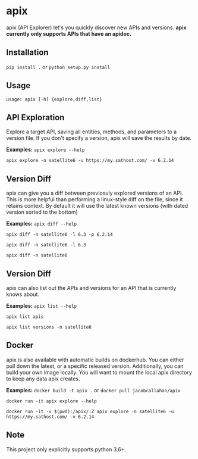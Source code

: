 # apix
apix (API Explorer) let's you quickly discover new APIs and versions.
**apix currently only supports APIs that have an apidoc.**

Installation
------------
```pip install .```
or
```python setup.py install```


Usage
-----
```usage: apix [-h] {explore,diff,list}```

API Exploration
---------------
Explore a target API, saving all entities, methods, and parameters to a version file.
If you don't specify a version, apix will save the results by date.

**Examples:**
```apix explore --help```

```apix explore -n satellite6 -u https://my.sathost.com/ -v 6.2.14```

Version Diff
------------
apix can give you a diff between previosuly explored versions of an API.
This is more helpful than performing a linux-style diff on the file, since it retains context.
By default it will use the latest known versions (with dated version sorted to the bottom)

**Examples:**
```apix diff --help```

```apix diff -n satellite6 -l 6.3 -p 6.2.14```

```apix diff -n satellite6 -l 6.3```

```apix diff -n satellite6```

Version Diff
------------
apix can also list out the APIs and versions for an API that is currently knows about.

**Examples:**
```apix list --help```

```apix list apis```

```apix list versions -n satellite6```

Docker
------
apix is also available with automatic builds on dockerhub.
You can either pull down the latest, or a specific released version.
Additionally, you can build your own image locally. You will want to mount the local apix directory to keep any data apix creates.

**Examples:**
```docker build -t apix .```
or
```docker pull jacobcallahan/apix```

```docker run -it apix explore --help```

```docker run -it -v $(pwd):/apix/:Z apix explore -n satellite6 -u https://my.sathost.com/ -v 6.2.14```

Note
----
This project only explicitly supports python 3.6+.


